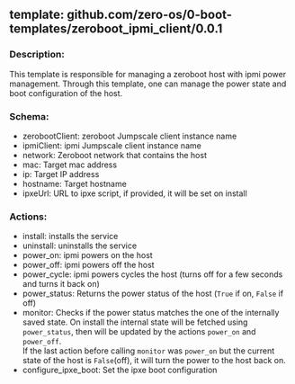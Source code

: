 ## template: github.com/zero-os/0-boot-templates/zeroboot_ipmi_client/0.0.1

### Description:

This template is responsible for managing a zeroboot host with ipmi power management.
Through this template, one can manage the power state and boot configuration of the host.

### Schema:

- zerobootClient: zeroboot Jumpscale client instance name
- ipmiClient: ipmi Jumpscale client instance name
- network: Zeroboot network that contains the host
- mac: Target mac address
- ip: Target IP address
- hostname: Target hostname
- ipxeUrl: URL to ipxe script, if provided, it will be set on install

### Actions:

- install: installs the service
- uninstall: uninstalls the service
- power_on: ipmi powers on the host
- power_off: ipmi powers off the host
- power_cycle: ipmi powers cycles the host (turns off for a few seconds and turns it back on)
- power_status: Returns the power status of the host (`True` if on, `False` if off)
- monitor: Checks if the power status matches the one of the internally saved state. On install the internal state will be fetched using `power_status`, then will be updated by the actions `power_on` and `power_off`.  
If the last action before calling `monitor` was `power_on` but the current state of the host is `False`(off), it will turn the  power to the host back on.
- configure_ipxe_boot: Set the ipxe boot configuration
